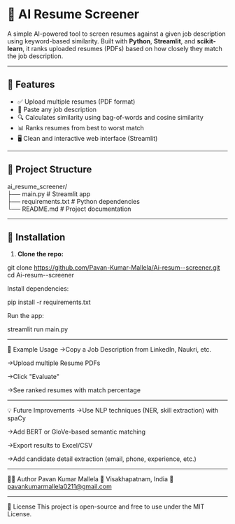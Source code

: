 # 🧠 AI Resume Screener

A simple AI-powered tool to screen resumes against a given job description using keyword-based similarity. Built with **Python**, **Streamlit**, and **scikit-learn**, it ranks uploaded resumes (PDFs) based on how closely they match the job description.

---

## 🚀 Features

- ✅ Upload multiple resumes (PDF format)
- 📄 Paste any job description
- 🔍 Calculates similarity using bag-of-words and cosine similarity
- 📊 Ranks resumes from best to worst match
- 🖥️ Clean and interactive web interface (Streamlit)

---

## 📁 Project Structure

ai_resume_screener/  
├── main.py # Streamlit app  
├── requirements.txt # Python dependencies  
└── README.md # Project documentation  

---

## 🔧 Installation

1. **Clone the repo:**

git clone https://github.com/Pavan-Kumar-Mallela/Ai-resum--screener.git
cd Ai-resum--screener

Install dependencies:

pip install -r requirements.txt

Run the app:

streamlit run main.py

---

📌 Example Usage
->Copy a Job Description from LinkedIn, Naukri, etc.

->Upload multiple Resume PDFs

->Click "Evaluate"

->See ranked resumes with match percentage

---

💡 Future Improvements
->Use NLP techniques (NER, skill extraction) with spaCy

->Add BERT or GloVe-based semantic matching

->Export results to Excel/CSV

->Add candidate detail extraction (email, phone, experience, etc.)

---

🙋‍♂️ Author
Pavan Kumar Mallela
📍 Visakhapatnam, India
📧 pavankumarmallela0211@gmail.com

---

📜 License
This project is open-source and free to use under the MIT License.
